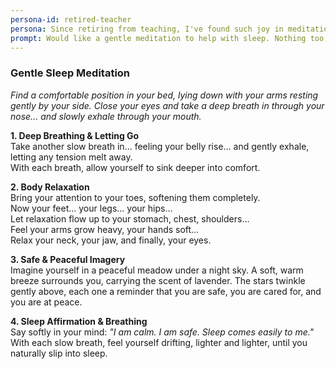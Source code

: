 ```yaml
---
persona-id: retired-teacher
persona: Since retiring from teaching, I've found such joy in meditation through my local wellness program. While I'm still learning my way around new technology, I'm quite intrigued by these innovative approaches to meditation. My grandkids keep telling me about AI, and I'm curious to see how it could help create guided meditations that better suit different people's needs.
prompt: Would like a gentle meditation to help with sleep. Nothing too complicated.
---
```


### **Gentle Sleep Meditation**  
*Find a comfortable position in your bed, lying down with your arms resting gently by your side. Close your eyes and take a deep breath in through your nose… and slowly exhale through your mouth.*

**1. Deep Breathing & Letting Go**  
Take another slow breath in… feeling your belly rise… and gently exhale, letting any tension melt away.  
With each breath, allow yourself to sink deeper into comfort.  

**2. Body Relaxation**  
Bring your attention to your toes, softening them completely.  
Now your feet… your legs… your hips…  
Let relaxation flow up to your stomach, chest, shoulders…  
Feel your arms grow heavy, your hands soft…  
Relax your neck, your jaw, and finally, your eyes.  

**3. Safe & Peaceful Imagery**  
Imagine yourself in a peaceful meadow under a night sky. A soft, warm breeze surrounds you, carrying the scent of lavender. The stars twinkle gently above, each one a reminder that you are safe, you are cared for, and you are at peace.  

**4. Sleep Affirmation & Breathing**  
Say softly in your mind: *"I am calm. I am safe. Sleep comes easily to me."*  
With each slow breath, feel yourself drifting, lighter and lighter, until you naturally slip into sleep.  